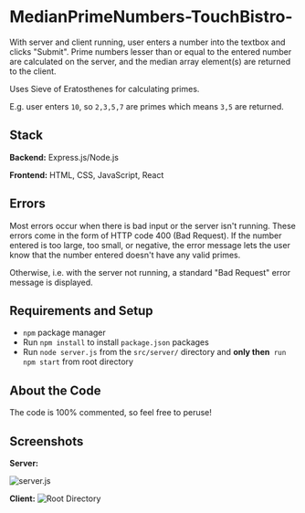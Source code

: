 # MedianPrimeNumbers-TouchBistro-

With server and client running, user enters a number into the textbox and clicks "Submit". Prime numbers lesser than or equal to the entered number are calculated on the server, and the median array element(s) are returned to the client.

Uses Sieve of Eratosthenes for calculating primes.

E.g. user enters `10`, so `2,3,5,7` are primes which means `3,5` are returned.

## Stack
**Backend:** Express.js/Node.js

**Frontend:** HTML, CSS, JavaScript, React

## Errors

Most errors occur when there is bad input or the server isn't running. These errors come in the form of HTTP code 400 (Bad Request). If the number entered is too large, too small, or negative, the error message lets the user know that the number entered doesn't have any valid primes.

Otherwise, i.e. with the server not running, a standard "Bad Request" error message is displayed.

## Requirements and Setup

 - `npm` package manager
 - Run `npm install` to install `package.json` packages
 - Run `node server.js` from the `src/server/` directory and **only then**` run npm start` from root directory

## About the Code
The code is 100% commented, so feel free to peruse!

## Screenshots
**Server:**

![server.js](https://i.imgur.com/vlzRxrf.jpg)


**Client:**
![Root Directory](https://i.imgur.com/ovA9UWX.jpg)

